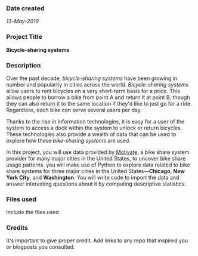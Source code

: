 ### Date created
*13-May-2019*

### Project Title
 **Bicycle-sharing systems**

### Description
Over the past decade, *bicycle-sharing systems* have been growing in number and popularity in cities across the world. *Bicycle-sharing systems* allow users to rent bicycles on a very short-term basis for a price. This allows people to borrow a bike from point A and return it at point B, though they can also return it to the same location if they'd like to just go for a ride. Regardless, each bike can serve several users per day.

Thanks to the rise in information technologies, it is easy for a user of the system to access a dock within the system to unlock or return bicycles. These technologies also provide a wealth of data that can be used to explore how these *bike-sharing systems* are used.

In this project, you will use data provided by [Motivate](https://www.motivateco.com/), a bike share system provider for many major cities in the United States, to uncover bike share usage patterns. you will make use of Python to explore data related to bike share systems for three major cities in the United States—**Chicago**, **New York City**, and **Washington**. You will write code to import the data and answer interesting questions about it by computing descriptive statistics.

### Files used
include the files  used


### Credits
It's important to give proper credit. Add links to any repo that inspired you or blogposts you consulted.
